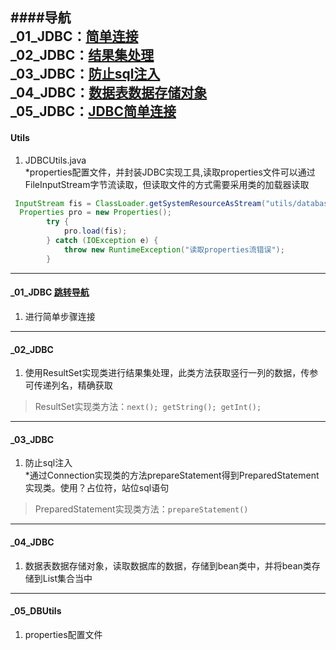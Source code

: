 ####导航  
_01_JDBC：[简单连接](#user-content-_01_JDBC)  
_02_JDBC：[结果集处理](#user-content-_02_JDBC)  
_03_JDBC：[防止sql注入](#user-content-_03_JDBC)  
_04_JDBC：[数据表数据存储对象](#user-content-_04_jdbc)  
_05_JDBC：[JDBC简单连接](#user-content-_05_JDBC)  
----
#### Utils  
1. JDBCUtils.java  
*properties配置文件，并封装JDBC实现工具,读取properties文件可以通过FileInputStream字节流读取，但读取文件的方式需要采用类的加载器读取
```java
 InputStream fis = ClassLoader.getSystemResourceAsStream("utils/database.properties");
  Properties pro = new Properties();
        try {
            pro.load(fis);
        } catch (IOException e) {
            throw new RuntimeException("读取properties流错误");
        }
```
----
#### _01_JDBC  [跳转导航](#user-content-导航)
1. 进行简单步骤连接
----
#### _02_JDBC  
1. 使用ResultSet实现类进行结果集处理，此类方法获取竖行一列的数据，传参可传递列名，精确获取    
>ResultSet实现类方法：`next(); getString(); getInt();`
----
#### _03_JDBC  
1. 防止sql注入  
*通过Connection实现类的方法prepareStatement得到PreparedStatement实现类。使用？占位符，站位sql语句     
>PreparedStatement实现类方法：`prepareStatement()`  
----
#### _04_JDBC  
1. 数据表数据存储对象，读取数据库的数据，存储到bean类中，并将bean类存储到List集合当中 
----
#### _05_DBUtils  
1. properties配置文件